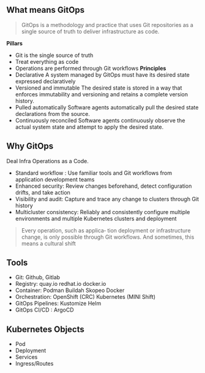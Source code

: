 ##  What means GitOps
> GitOps is a methodology and practice that uses Git repositories as a single source of truth to deliver infrastructure as code. 

**Pillars**
- Git is the single source of truth
- Treat everything as code
- Operations are performed through Git workflows
**Principles**
- Declarative A system managed by GitOps must have its desired state expressed declaratively
- Versioned and immutable The desired state is stored in a way that enforces immutability and versioning and retains a complete version history.
- Pulled automatically Software agents automatically pull the desired state declarations from the source.
- Continuously reconciled Software agents continuously observe the actual system state and attempt to apply the desired state.

## Why GitOps

Deal Infra Operations as a Code. 
- Standard workflow : Use familiar tools and Git workflows from application development teams 
- Enhanced security: Review changes beforehand, detect configuration drifts, and take action
-  Visibility and audit: Capture and trace any change to clusters through Git history 
- Multicluster consistency: Reliably and consistently configure multiple environments and multiple Kubernetes clusters and deployment

> Every operation, such as applica‐ tion deployment or infrastructure change, is only possible through Git workflows. And sometimes, this means a cultural shift

## Tools
- Git: Github, Gitlab
- Registry: quay.io redhat.io docker.io
- Container: Podman Buildah Skopeo Docker
- Orchestration: OpenShift  (CRC) Kubernetes (MINI Shift)
- GitOps Pipelines: Kustomize Helm
- GitOps CI/CD : ArgoCD

## Kubernetes Objects

- Pod
- Deployment
- Services
- Ingress/Routes


<!--stackedit_data:
eyJoaXN0b3J5IjpbLTk3Nzk0NDM4MCwxNDA3MDEwMjg5XX0=
-->